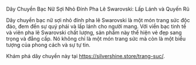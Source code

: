 Dây Chuyền Bạc Nữ Sợi Nhỏ Đính Pha Lê Swarovski: Lấp Lánh và Quyến Rũ

Dây chuyền bạc nữ sợi nhỏ đính pha lê Swarovski là một món trang sức độc đáo, đem đến sự quý phái và lấp lánh cho người mang. Với viền bạc tinh tế và viên pha lê Swarovski chất lượng, sản phẩm này thể hiện vẻ đẹp sang trọng và đẳng cấp. Nó không chỉ là một món trang sức mà còn là một biểu tượng của phong cách và sự tự tin.

Khám phá dây chuyền này tại https://silvershine.store/trang-suc/.
